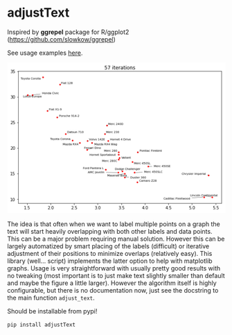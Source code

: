 # adjustText

Inspired by **ggrepel** package for R/ggplot2 (https://github.com/slowkow/ggrepel)

See usage examples [here].

![Alt text](examples/mtcars.png "Labelled mtcars dataset")

The idea is that often when we want to label multiple points on a graph the text will start heavily overlapping with both other labels and data points. This can be a major problem requiring manual solution. However this can be largely automatized by smart placing of the labels (difficult) or iterative adjustment of their positions to minimize overlaps (relatively easy). This library (well... script) implements the latter option to help with matplotlib graphs. Usage is very straightforward with usually pretty good results with no tweaking (most important is to just make text slightly smaller than default and maybe the figure a little larger). However the algorithm itself is highly configurable, but there is no documentation now, just see the docstring to the main function `adjust_text`.

Should be installable from pypi!
```
pip install adjustText
```

[here]: https://github.com/Phlya/adjustText/blob/master/examples/Examples.ipynb
